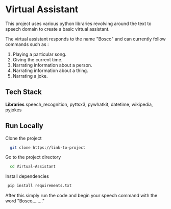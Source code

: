 
# Virtual Assistant

This project uses various python libraries revolving around the text to speech domain to create a basic virtual assistant.

The virtual assistant responds to the name "Bosco" and can currently follow commands such as :
1. Playing a particular song. 
2. Giving the current time.
3. Narrating information about a person.
4. Narrating information about a thing.
5. Narrating a joke.


## Tech Stack

**Libraries**  speech_recognition, pyttsx3, pywhatkit, datetime, wikipedia, pyjokes






## Run Locally

Clone the project

```bash
  git clone https://link-to-project
```

Go to the project directory

```bash
  cd Virtual-Assistant
```

Install dependencies

```bash
 pip install requirements.txt
```

After this simply run the code and begin your speech command with the word "Bosco,......."

